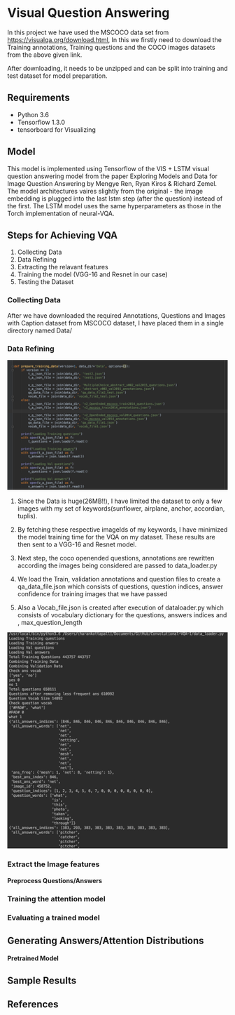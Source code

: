# Visual Question Answering
In this project we have used the MSCOCO data set from https://visualqa.org/download.html, In this we firstly need to download the Training annotations, Training questions and the COCO images datasets from the above given link.

After downloading, it needs to be unzipped and can be split into training and test dataset for model preparation.

## Requirements
- Python 3.6
- Tensorflow 1.3.0
- tensorboard for Visualizing

## Model
This model is implemented using Tensorflow of the VIS + LSTM visual question answering model from the paper Exploring Models and Data for Image Question Answering by Mengye Ren, Ryan Kiros & Richard Zemel. The model architectures vaires slightly from the original - the image embedding is plugged into the last lstm step (after the question) instead of the first. The LSTM model uses the same hyperparameters as those in the Torch implementation of neural-VQA.

## Steps for Achieving VQA
1. Collecting Data
2. Data Refining
3. Extracting the relavant features
4. Training the model (VGG-16 and Resnet in our case)
5. Testing the Dataset

### Collecting Data
After we have downloaded the required Annotations, Questions and Images with Caption dataset from MSCOCO dataset, I have placed them in a single directory named Data/

### Data Refining
![](https://github.com/charankottapalliCK/CS5542_BigDataAnalytics/blob/master/Lab4/documentation/Screen%20Shot%202019-04-29%20at%205.27.55%20PM.png)

1. Since the Data is huge(26MB!!), I have limited the dataset to only a few images with my set of keywords(sunflower, airplane, anchor, accordian, tuplis).

2. By fetching these respective imageIds of my keywords, I have minimized the model training time for the VQA on my dataset.
These results are then sent to a VGG-16 and Resnet model.

3. Next step, the coco openended questions, annotations are rewritten according the images being considered are passed to data_loader.py

4. We load the Train, validation annotations and question files to create a qa_data_file.json which consists of questions, question indices, answer confidence for training images that we have passed

5. Also a Vocab_file.json is created after execution of dataloader.py which consists of vocabulary dictionary for the questions, answers indices and , max_question_length

![](https://github.com/charankottapalliCK/CS5542_BigDataAnalytics/blob/master/Lab4/documentation/Screen%20Shot%202019-04-29%20at%205.32.59%20PM.png)

### Extract the Image features

#### Preprocess Questions/Answers


### Training the attention model

  
### Evaluating a trained model


## Generating Answers/Attention Distributions
#### Pretrained Model

## Sample Results



## References
